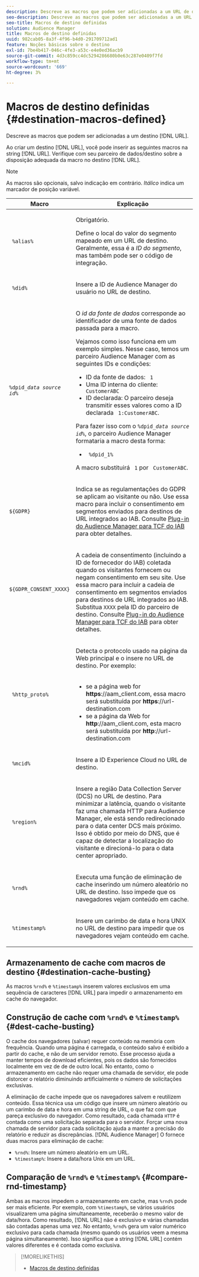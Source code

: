 ```yaml
---
description: Descreve as macros que podem ser adicionadas a um URL de destino.
seo-description: Descreve as macros que podem ser adicionadas a um URL de destino.
seo-title: Macros de destino definidas
solution: Audience Manager
title: Macros de destino definidas
uuid: 982cab05-8a3f-4f96-b4d0-291709712ad1
feature: Noções básicas sobre o destino
exl-id: 7be4b417-046c-4fe3-a53c-e4e0ed36acb9
source-git-commit: 4d3c859cc4dc5294286680b0e63c287e0409f7fd
workflow-type: tm+mt
source-wordcount: '669'
ht-degree: 3%

---
```


# Macros de destino definidas {#destination-macros-defined}

Descreve as macros que podem ser adicionadas a um destino [!DNL URL].

<!-- destination-macros.xml -->

Ao criar um destino [!DNL URL], você pode inserir as seguintes macros na string [!DNL URL]. Verifique com seu parceiro de dados/destino sobre a disposição adequada da macro no destino [!DNL URL].

>[!NOTE]
>
>As macros são opcionais, salvo indicação em contrário. *Itálico* indica um marcador de posição variável.

<table id="table_2C532EFB9DAE41B08714753EBD7DFB05"> 
 <thead> 
  <tr> 
   <th colname="col1" class="entry"> Macro </th> 
   <th colname="col2" class="entry"> Explicação </th> 
  </tr> 
 </thead>
 <tbody> 
  <tr> 
   <td colname="col1"> <p> <code> %alias%</code> </p> </td> 
   <td colname="col2"> <p>Obrigatório. </p> <p>Define o local do valor do segmento mapeado em um URL de destino. Geralmente, essa é a <i>ID do segmento</i>, mas também pode ser o código de integração. </p> </td> 
  </tr> 
  <tr> 
   <td colname="col1"> <p> <code> %did%</code> </p> </td> 
   <td colname="col2"> <p>Insere a ID de Audience Manager<span class="keyword"> do usuário no URL de destino.</span> </p> </td> 
  </tr> 
  <tr> 
   <td colname="col1"> <p> <code>%dpid_<i>data source id</i>%</code> </p> </td> 
   <td colname="col2"> <p>O <i>id da fonte de dados</i> corresponde ao identificador de uma fonte de dados passada para a macro. </p> <p>Vejamos como isso funciona em um exemplo simples. Nesse caso, temos um parceiro <span class="keyword"> Audience Manager</span> com as seguintes IDs e condições: </p> 
    <ul id="ul_697508B437EB4090B121AFA5D519AFBE"> 
     <li id="li_32D9F72A7D1543A892DC7E1529E98A96">ID da fonte de dados: <code> 1</code> </li> 
     <li id="li_099F5B63D2244B5AADA9B26CB6152E6B">Uma ID interna do cliente: <code> CustomerABC</code> </li> 
     <li id="li_0D9FE501C16444DDB388C8E934E5A8C6">ID declarada: O parceiro deseja transmitir esses valores como a ID declarada <code> 1:CustomerABC</code>. </li> 
    </ul> <p>Para fazer isso com o <code>%dpid_<i>data source id</i>%</code>, o parceiro <span class="keyword"> Audience Manager</span> formataria a macro desta forma: </p> 
    <ul class="simplelist"> 
     <li> <code> %dpid_1%</code> </li> 
    </ul> <p>A macro substituirá <code> 1</code> por <code> CustomerABC</code>. </p> </td> 
  </tr> 
  <tr>
    <td><p><code>${GDPR}</code></p></td>
    <td><p>Indica se as regulamentações do GDPR se aplicam ao visitante ou não. Use essa macro para incluir o consentimento em segmentos enviados para destinos de URL integrados ao IAB. Consulte <a href="../../overview/data-security-and-privacy/aam-iab-plugin.md">Plug-in do Audience Manager para TCF do IAB</a> para obter detalhes.</p></td>
  </tr>
   <tr>
    <td><code>${GDPR_CONSENT_XXXX}</code></p></td>
    <td><p>A cadeia de consentimento (incluindo a ID de fornecedor do IAB) coletada quando os visitantes fornecem ou negam consentimento em seu site. Use essa macro para incluir a cadeia de consentimento em segmentos enviados para destinos de URL integrados ao IAB. Substitua <code>XXXX</code> pela ID do parceiro de destino. Consulte <a href="../../overview/data-security-and-privacy/aam-iab-plugin.md">Plug-in do Audience Manager para TCF do IAB</a> para obter detalhes. </p></td>
  </tr>
  <tr> 
   <td colname="col1"> <p><code> %http_proto%</code> </p> </td> 
   <td colname="col2"> <p>Detecta o protocolo usado na página da Web principal e o insere no URL de destino. Por exemplo:
     <br> 
     <ul id="ul_026F56EC46E94D9EB1153557C0F65325"> 
      <li id="li_B41EF140CC274CB68FE7213DD8B908C0">se a página web for <b>https</b>://aam_client.com, essa macro será substituída por <b>https</b>://url-destination.com </li> 
      <li id="li_BDCD6EA69B004A92BA6981952341BD77">se a página da Web for <b>http</b>://aam_client.com, esta macro será substituída por <b>http</b>://url-destination.com </li> 
     </ul> </p> </td> 
  </tr> 
  <tr> 
   <td colname="col1"> <p><code> %mcid%</code> </p> </td> 
   <td colname="col2"> <p>Insere a ID <span class="keyword"> Experience Cloud</span> no URL de destino. </p> </td> 
  </tr> 
  <tr> 
   <td colname="col1"> <p><code> %region%</code> </p> </td> 
   <td colname="col2"> <p>Insere a região <span class="wintitle"> Data Collection Server (DCS)</span> no URL de destino. Para minimizar a latência, quando o visitante faz uma chamada HTTP para <span class="keyword"> Audience Manager</span>, ele está sendo redirecionado para o data center <span class="wintitle"> DCS</span> mais próximo. Isso é obtido por meio do DNS, que é capaz de detectar a localização do visitante e direcioná-lo para o data center apropriado. </p> </td> 
  </tr> 
  <tr> 
   <td colname="col1"> <p> <code> %rnd%</code> </p> </td> 
   <td colname="col2"> <p>Executa uma função de eliminação de cache inserindo um número aleatório no URL de destino. Isso impede que os navegadores vejam conteúdo em cache. </p> </td> 
  </tr> 
  <tr> 
   <td colname="col1"> <p> <code> %timestamp%</code> </p> </td> 
   <td colname="col2"> <p>Insere um carimbo de data e hora UNIX no URL de destino para impedir que os navegadores vejam conteúdo em cache. </p> </td> 
  </tr> 
 </tbody> 
</table>

## Armazenamento de cache com macros de destino {#destination-cache-busting}

As macros `%rnd%` e `%timestamp%` inserem valores exclusivos em uma sequência de caracteres [!DNL URL] para impedir o armazenamento em cache do navegador.

## Construção de cache com `%rnd%` e `%timestamp%` {#dest-cache-busting}

<!-- c_dest_cache_busting.xml -->

O cache dos navegadores (salvar) requer conteúdo na memória com frequência. Quando uma página é carregada, o conteúdo salvo é exibido a partir do cache, e não de um servidor remoto. Esse processo ajuda a manter tempos de download eficientes, pois os dados são fornecidos localmente em vez de de de outro local. No entanto, como o armazenamento em cache não requer uma chamada de servidor, ele pode distorcer o relatório diminuindo artificialmente o número de solicitações exclusivas.

A eliminação de cache impede que os navegadores salvem e reutilizem conteúdo. Essa técnica usa um código que insere um número aleatório ou um carimbo de data e hora em uma string de URL, o que faz com que pareça exclusivo do navegador. Como resultado, cada chamada `HTTP` é contada como uma solicitação separada para o servidor. Forçar uma nova chamada de servidor para cada solicitação ajuda a manter a precisão do relatório e reduzir as discrepâncias. [!DNL Audience Manager] O fornece duas macros para eliminação de cache:

* `%rnd%`: Insere um número aleatório em um URL.
* `%timestamp%`: Insere a data/hora Unix em um URL.

## Comparação de `%rnd%` e `%timestamp%` {#compare-rnd-timestamp}

Ambas as macros impedem o armazenamento em cache, mas `%rnd%` pode ser mais eficiente. Por exemplo, com `%timestamp%`, se vários usuários visualizarem uma página simultaneamente, receberão o mesmo valor de data/hora. Como resultado, [!DNL URL] não é exclusivo e várias chamadas são contadas apenas uma vez. No entanto, `%rnd%` gera um valor numérico exclusivo para cada chamada (mesmo quando os usuários veem a mesma página simultaneamente). Isso significa que a string [!DNL URL] contém valores diferentes e é contada como exclusiva.

>[!MORELIKETHIS]
>
>* [Macros de destino definidas](../../features/destinations/destination-macros.md#destination-macros-defined)

